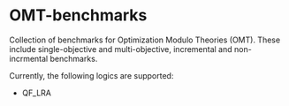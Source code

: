 # OMT-benchmarks

Collection of benchmarks for Optimization Modulo Theories (OMT).
These include single-objective and multi-objective, incremental and non-incrmental benchmarks.

Currently, the following logics are supported:
- QF_LRA

